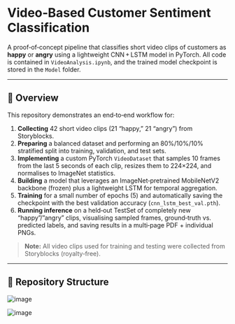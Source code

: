 # Video‐Based Customer Sentiment Classification

A proof‐of‐concept pipeline that classifies short video clips of customers as **happy** or **angry** using a lightweight CNN + LSTM model in PyTorch. All code is contained in `VideoAnalysis.ipynb`, and the trained model checkpoint is stored in the `Model` folder.

---

## 🚀 Overview

This repository demonstrates an end‐to‐end workflow for:

1. **Collecting** 42 short video clips (21 “happy,” 21 “angry”) from Storyblocks.  
2. **Preparing** a balanced dataset and performing an 80%/10%/10% stratified split into training, validation, and test sets.  
3. **Implementing** a custom PyTorch `VideoDataset` that samples 10 frames from the last 5 seconds of each clip, resizes them to 224×224, and normalises to ImageNet statistics.  
4. **Building** a model that leverages an ImageNet‐pretrained MobileNetV2 backbone (frozen) plus a lightweight LSTM for temporal aggregation.  
5. **Training** for a small number of epochs (5) and automatically saving the checkpoint with the best validation accuracy (`cnn_lstm_best_val.pth`).  
6. **Running inference** on a held‐out TestSet of completely new “happy”/”angry” clips, visualising sampled frames, ground‐truth vs. predicted labels, and saving results in a multi‐page PDF + individual PNGs.  

> **Note:** All video clips used for training and testing were collected from Storyblocks (royalty‐free).  

---

## 📂 Repository Structure

![image](https://github.com/user-attachments/assets/f3721a16-43ab-40f8-a7ea-50fecd714cd5)

![image](https://github.com/user-attachments/assets/5d73f25d-59f6-4adf-9816-9dc14719168e)
